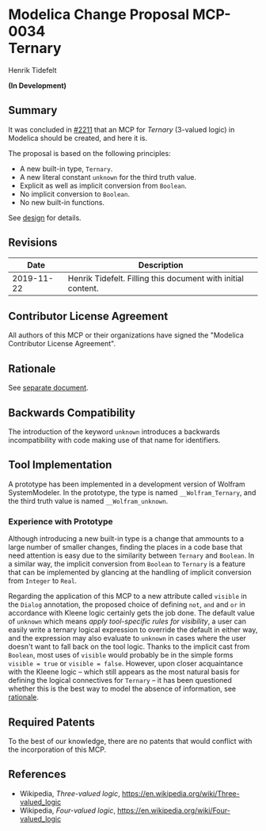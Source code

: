 # Modelica Change Proposal MCP-0034<br/>Ternary
Henrik Tidefelt

**(In Development)**

## Summary
It was concluded in [#2211](https://github.com/modelica/ModelicaSpecification/issues/2211) that an MCP for _Ternary_ (3-valued logic) in Modelica should be created, and here it is.

The proposal is based on the following principles:
- A new built-in type, `Ternary`.
- A new literal constant `unknown` for the third truth value.
- Explicit as well as implicit conversion from `Boolean`.
- No implicit conversion to `Boolean`.
- No new built-in functions.

See [design](ternary.md) for details.

## Revisions
| Date | Description |
| --- | --- |
| 2019-11-22 | Henrik Tidefelt. Filling this document with initial content. |

## Contributor License Agreement
All authors of this MCP or their organizations have signed the "Modelica Contributor License Agreement".

## Rationale
See [separate document](rationale.md).

## Backwards Compatibility
The introduction of the keyword `unknown` introduces a backwards incompatibility with code making use of that name for identifiers.

## Tool Implementation
A prototype has been implemented in a development version of Wolfram SystemModeler.  In the prototype, the type is named `__Wolfram_Ternary`, and the third truth value is named `__Wolfram_unknown`.

### Experience with Prototype
Although introducing a new built-in type is a change that ammounts to a large number of smaller changes, finding the places in a code base that need attention is easy due to the similarity between `Ternary` and `Boolean`.  In a similar way, the implicit conversion from `Boolean` to `Ternary` is a feature that can be implemented by glancing at the handling of implicit conversion from `Integer` to `Real`.

Regarding the application of this MCP to a new attribute called `visible` in the `Dialog` annotation, the proposed choice of defining `not`, `and` and `or` in accordance with Kleene logic certainly gets the job done.  The default value of `unknown` which means _apply tool-specific rules for visibility_, a user can easily write a ternary logical expression to override the default in either way, and the expression may also evaluate to `unknown` in cases where the user doesn't want to fall back on the tool logic.  Thanks to the implicit cast from `Boolean`, most uses of `visible` would probably be in the simple forms `visible = true` or `visible = false`.  However, upon closer acquaintance with the Kleene logic – which still appears as the most natural basis for defining the logical connectives for `Ternary` – it has been questioned whether this is the best way to model the absence of information, see [rationale](rationale.md#The-option-type-alternative).

## Required Patents
To the best of our knowledge, there are no patents that would conflict with the incorporation of this MCP.

## References
- Wikipedia, _Three-valued logic_, https://en.wikipedia.org/wiki/Three-valued_logic
- Wikipedia, _Four-valued logic_, https://en.wikipedia.org/wiki/Four-valued_logic
